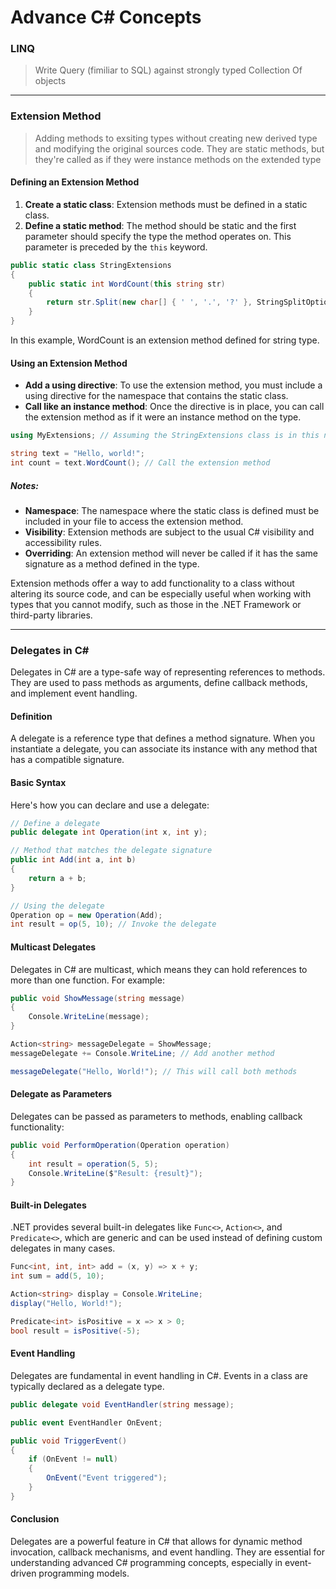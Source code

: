 # Advance C# Concepts

### LINQ
> Write Query (fimiliar to SQL) against strongly typed Collection Of objects




---
### Extension Method
> Adding methods to exsiting types without creating new derived type and modifying the original sources code. They are static methods, but they're called as if they were instance methods on the extended type
#### Defining an Extension Method
1. **Create a static class**: Extension methods must be defined in a static class.
2. **Define a static method**: The method should be static and the first parameter should specify the type the method operates on. This parameter is preceded by the `this` keyword.
```csharp
public static class StringExtensions
{
    public static int WordCount(this string str)
    {
        return str.Split(new char[] { ' ', '.', '?' }, StringSplitOptions.RemoveEmptyEntries).Length;
    }
}

```
In this example, WordCount is an extension method defined for string type.
#### Using an Extension Method
- **Add a using directive**: To use the extension method, you must include a using directive for the namespace that contains the static class.
- **Call like an instance method**: Once the directive is in place, you can call the extension method as if it were an instance method on the type.
```csharp
using MyExtensions; // Assuming the StringExtensions class is in this namespace

string text = "Hello, world!";
int count = text.WordCount(); // Call the extension method
```
##### Notes:
- **Namespace**: The namespace where the static class is defined must be included in your file to access the extension method.
- **Visibility**: Extension methods are subject to the usual C# visibility and accessibility rules.
- **Overriding**: An extension method will never be called if it has the same signature as a method defined in the type.

Extension methods offer a way to add functionality to a class without altering its source code, and can be especially useful when working with types that you cannot modify, such as those in the .NET Framework or third-party libraries.





---
### Delegates in C#
Delegates in C# are a type-safe way of representing references to methods. They are used to pass methods as arguments, define callback methods, and implement event handling.

#### Definition
A delegate is a reference type that defines a method signature. When you instantiate a delegate, you can associate its instance with any method that has a compatible signature.

#### Basic Syntax
Here's how you can declare and use a delegate:
```csharp
// Define a delegate
public delegate int Operation(int x, int y);

// Method that matches the delegate signature
public int Add(int a, int b)
{
    return a + b;
}

// Using the delegate
Operation op = new Operation(Add);
int result = op(5, 10); // Invoke the delegate

```
#### Multicast Delegates
Delegates in C# are multicast, which means they can hold references to more than one function. For example:
```csharp
public void ShowMessage(string message)
{
    Console.WriteLine(message);
}

Action<string> messageDelegate = ShowMessage;
messageDelegate += Console.WriteLine; // Add another method

messageDelegate("Hello, World!"); // This will call both methods

```
#### Delegate as Parameters
Delegates can be passed as parameters to methods, enabling callback functionality:
```csharp
public void PerformOperation(Operation operation)
{
    int result = operation(5, 5);
    Console.WriteLine($"Result: {result}");
}
```
#### Built-in Delegates
.NET provides several built-in delegates like `Func<>`, `Action<>`, and `Predicate<>`, which are generic and can be used instead of defining custom delegates in many cases.
```csharp
Func<int, int, int> add = (x, y) => x + y;
int sum = add(5, 10);

Action<string> display = Console.WriteLine;
display("Hello, World!");

Predicate<int> isPositive = x => x > 0;
bool result = isPositive(-5);
```
#### Event Handling
Delegates are fundamental in event handling in C#. Events in a class are typically declared as a delegate type.
```csharp
public delegate void EventHandler(string message);

public event EventHandler OnEvent;

public void TriggerEvent()
{
    if (OnEvent != null)
    {
        OnEvent("Event triggered");
    }
}
```
#### Conclusion
Delegates are a powerful feature in C# that allows for dynamic method invocation, callback mechanisms, and event handling. They are essential for understanding advanced C# programming concepts, especially in event-driven programming models.